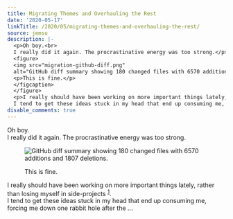 ```yaml
---
title: Migrating Themes and Overhauling the Rest
date: '2020-05-17'
linkTitle: /2020/05/migrating-themes-and-overhauling-the-rest/
source: jemsu
description: |-
  <p>Oh boy.<br>
  I really did it again. The procrastinative energy was too strong.</p>
  <figure>
  <img src="migration-github-diff.png"
  alt="GitHub diff summary showing 180 changed files with 6570 additions and 1807 deletions."/> <figcaption>
  <p>This is fine.</p>
  </figcaption>
  </figure>
  <p>I really should have been working on more important things lately, rather than losing myself in side-projects <sup id="fnref:1"><a href="#fn:1" class="footnote-ref" role="doc-noteref">1</a></sup>.<br>
  I tend to get these ideas stuck in my head that end up consuming me, forcing me down one rabbit hole after the ...
disable_comments: true
---
```

<p>Oh boy.<br>
I really did it again. The procrastinative energy was too strong.</p>
<figure>
<img src="migration-github-diff.png"
alt="GitHub diff summary showing 180 changed files with 6570 additions and 1807 deletions."/> <figcaption>
<p>This is fine.</p>
</figcaption>
</figure>
<p>I really should have been working on more important things lately, rather than losing myself in side-projects <sup id="fnref:1"><a href="#fn:1" class="footnote-ref" role="doc-noteref">1</a></sup>.<br>
I tend to get these ideas stuck in my head that end up consuming me, forcing me down one rabbit hole after the ...